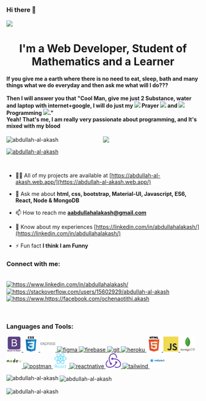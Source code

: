 ### Hi there 👋
<img align="center" src="https://i.ibb.co/mJLhQRn/abdullah-al-akash.png"/>
<h1 align="center"> I'm a Web Developer, Student of Mathematics and a Learner</h1>
<section display="flex"><section/>
  <div><h4>If you give me a earth where there is no need to eat, sleep, bath and many things what we do everyday and then ask me what will I do??? <br/> <br/> Then I will answer you that "Cool Man, give me just 2 Substance, water and laptop with internet+google, I will do just my <img width="20px" src="https://i.pinimg.com/originals/cf/bb/97/cfbb9751457c7f123188d9dfdaada5ff.jpg"/> Prayer <img width="20px" src="https://i.pinimg.com/originals/cf/bb/97/cfbb9751457c7f123188d9dfdaada5ff.jpg"/>   and  <img width="20px" src="https://i.pinimg.com/originals/cf/bb/97/cfbb9751457c7f123188d9dfdaada5ff.jpg"/> Programming <img width="20px" src="https://i.pinimg.com/originals/cf/bb/97/cfbb9751457c7f123188d9dfdaada5ff.jpg"/>." <br/>  Yeah! That's me, I am really very passionate about programming, and It's mixed with my blood</h4><div/>
    
 <img width="50%" align="right" src="https://user-images.githubusercontent.com/37551474/113611467-3a567d80-9657-11eb-862b-b07b4f105c6f.gif"/>

<p align="left"> <img src="https://komarev.com/ghpvc/?username=abdullah-al-akash&label=Profile%20views&color=0e75b6&style=flat" alt="abdullah-al-akash" /> </p>

<p align="left"> <a href="https://github.com/ryo-ma/github-profile-trophy"><img src="https://github-profile-trophy.vercel.app/?username=abdullah-al-akash" alt="abdullah-al-akash" /></a> </p>

<p align="left"> <a href="https://twitter.com/" target="blank"><img src="https://img.shields.io/twitter/follow/?logo=twitter&style=for-the-badge" alt="" /></a> </p>

- 👨‍💻 All of my projects are available at [https://abdullah-al-akash.web.app/](https://abdullah-al-akash.web.app/)

- 💬 Ask me about **html, css, bootstrap, Material-UI, Javascript, ES6, React, Node & MongoDB**

- 📫 How to reach me **aabdullahalakash@gmail.com**

- 📄 Know about my experiences [https://linkedin.com/in/abdullahalakash/](https://linkedin.com/in/abdullahalakash/)

- ⚡ Fun fact **I think I am Funny**

<h3 align="left">Connect with me:</h3>
<p align="left"> <br/>
<a href="https://linkedin.com/in/abdullahalakash/" target="blank"><img align="center" src="https://raw.githubusercontent.com/rahuldkjain/github-profile-readme-generator/master/src/images/icons/Social/linked-in-alt.svg" alt="https://www.linkedin.com/in/abdullahalakash/" height="30" width="40" /></a>
<a href="https://stackoverflow.com/users/15602929/abdullah-al-akash" target="blank"><img align="center" src="https://raw.githubusercontent.com/rahuldkjain/github-profile-readme-generator/master/src/images/icons/Social/stack-overflow.svg" alt="https://stackoverflow.com/users/15602929/abdullah-al-akash" height="30" width="40" /></a>
<a href="https://fb.com/ochenaotithi.akash" target="blank"><img align="center" src="https://raw.githubusercontent.com/rahuldkjain/github-profile-readme-generator/master/src/images/icons/Social/facebook.svg" alt="https://www.https://facebook.com/ochenaotithi.akash" height="30" width="40" /></a>
</p>
<br/>
<h3 align="left">Languages and Tools:</h3>
<p align="left"> <a href="https://getbootstrap.com" target="_blank"> <img src="https://raw.githubusercontent.com/devicons/devicon/master/icons/bootstrap/bootstrap-plain-wordmark.svg" alt="bootstrap" width="40" height="40"/> </a> <a href="https://www.w3schools.com/css/" target="_blank"> <img src="https://raw.githubusercontent.com/devicons/devicon/master/icons/css3/css3-original-wordmark.svg" alt="css3" width="40" height="40"/> </a> <a href="https://expressjs.com" target="_blank"> <img src="https://raw.githubusercontent.com/devicons/devicon/master/icons/express/express-original-wordmark.svg" alt="express" width="40" height="40"/> </a> <a href="https://www.figma.com/" target="_blank"> <img src="https://www.vectorlogo.zone/logos/figma/figma-icon.svg" alt="figma" width="40" height="40"/> </a> <a href="https://firebase.google.com/" target="_blank"> <img src="https://www.vectorlogo.zone/logos/firebase/firebase-icon.svg" alt="firebase" width="40" height="40"/> </a> <a href="https://git-scm.com/" target="_blank"> <img src="https://www.vectorlogo.zone/logos/git-scm/git-scm-icon.svg" alt="git" width="40" height="40"/> </a> <a href="https://heroku.com" target="_blank"> <img src="https://www.vectorlogo.zone/logos/heroku/heroku-icon.svg" alt="heroku" width="40" height="40"/> </a> <a href="https://www.w3.org/html/" target="_blank"> <img src="https://raw.githubusercontent.com/devicons/devicon/master/icons/html5/html5-original-wordmark.svg" alt="html5" width="40" height="40"/> </a> <a href="https://developer.mozilla.org/en-US/docs/Web/JavaScript" target="_blank"> <img src="https://raw.githubusercontent.com/devicons/devicon/master/icons/javascript/javascript-original.svg" alt="javascript" width="40" height="40"/> </a> <a href="https://www.mongodb.com/" target="_blank"> <img src="https://raw.githubusercontent.com/devicons/devicon/master/icons/mongodb/mongodb-original-wordmark.svg" alt="mongodb" width="40" height="40"/> </a> <a href="https://nodejs.org" target="_blank"> <img src="https://raw.githubusercontent.com/devicons/devicon/master/icons/nodejs/nodejs-original-wordmark.svg" alt="nodejs" width="40" height="40"/> </a> <a href="https://postman.com" target="_blank"> <img src="https://www.vectorlogo.zone/logos/getpostman/getpostman-icon.svg" alt="postman" width="40" height="40"/> </a> <a href="https://reactjs.org/" target="_blank"> <img src="https://raw.githubusercontent.com/devicons/devicon/master/icons/react/react-original-wordmark.svg" alt="react" width="40" height="40"/> </a> <a href="https://reactnative.dev/" target="_blank"> <img src="https://reactnative.dev/img/header_logo.svg" alt="reactnative" width="40" height="40"/> </a> <a href="https://redux.js.org" target="_blank"> <img src="https://raw.githubusercontent.com/devicons/devicon/master/icons/redux/redux-original.svg" alt="redux" width="40" height="40"/> </a> <a href="https://tailwindcss.com/" target="_blank"> <img src="https://www.vectorlogo.zone/logos/tailwindcss/tailwindcss-icon.svg" alt="tailwind" width="40" height="40"/> </a> <a href="https://webpack.js.org" target="_blank"> <img src="https://raw.githubusercontent.com/devicons/devicon/d00d0969292a6569d45b06d3f350f463a0107b0d/icons/webpack/webpack-original-wordmark.svg" alt="webpack" width="40" height="40"/> </a> </p>

<p><img align="left" src="https://github-readme-stats.vercel.app/api/top-langs?username=abdullah-al-akash&show_icons=true&locale=en&layout=compact" alt="abdullah-al-akash" /></p>

<p>&nbsp;<img align="center" src="https://github-readme-stats.vercel.app/api?username=abdullah-al-akash&show_icons=true&locale=en" alt="abdullah-al-akash" /></p>

<p><img align="center" src="https://github-readme-streak-stats.herokuapp.com/?user=abdullah-al-akash&" alt="abdullah-al-akash" /></p>
